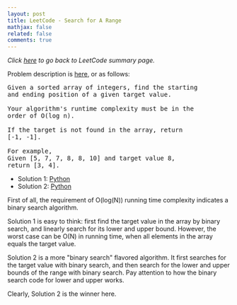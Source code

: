 ```yaml
---
layout: post
title: LeetCode - Search for A Range
mathjax: false
related: false
comments: true
---
```


_Click [here](./index.html) to go back to LeetCode summary page._

Problem description is [here](https://oj.leetcode.com/problems/search-for-a-range/), or as follows: 

<pre>
Given a sorted array of integers, find the starting 
and ending position of a given target value.

Your algorithm's runtime complexity must be in the 
order of O(log n).

If the target is not found in the array, return 
[-1, -1].

For example,
Given [5, 7, 7, 8, 8, 10] and target value 8,
return [3, 4]. 
</pre>

* Solution 1: [Python](https://github.com/lijunhw/leetcode_practice/blob/master/search_for_a_range_medium/Solution1.py)
* Solution 2: [Python](https://github.com/lijunhw/leetcode_practice/blob/master/search_for_a_range_medium/Solution2.py)

First of all, the requirement of O(log(N)) running time complexity indicates a binary search algorithm. 

Solution 1 is easy to think: first find the target value in the array by binary search, and linearly search for its lower and upper bound. However, the worst case can be O(N) in running time, when all elements in the array equals the target value. 

Solution 2 is a more "binary search" flavored algorithm. It first searches for the target value with binary search, and then search for the lower and upper bounds of the range with binary search. Pay attention to how the binary search code for lower and upper works. 

Clearly, Solution 2 is the winner here. 
